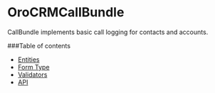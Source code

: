 OroCRMCallBundle
================

CallBundle implements basic call logging for contacts and accounts.

###Table of contents

* [Entities](./Resources/doc/reference/entities.md)
* [Form Type](./Resources/doc/reference/form_type.md)
* [Validators](./Resources/doc/reference/validators.md)
* [API](./Resources/doc/reference/api.md)
